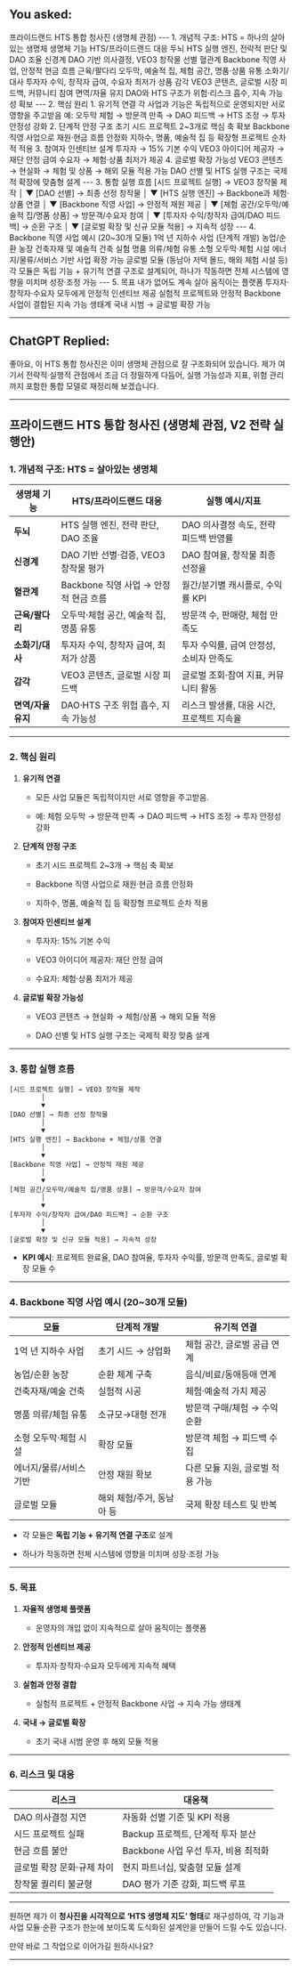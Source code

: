 ## You asked:

프라이드랜드 HTS 통합 청사진 (생명체 관점) --- 1. 개념적 구조: HTS = 하나의 살아있는 생명체 생명체 기능 HTS/프라이드랜드 대응 두뇌 HTS 실행 엔진, 전략적 판단 및 DAO 조율 신경계 DAO 기반 의사결정, VEO3 창작물 선별 혈관계 Backbone 직영 사업, 안정적 현금 흐름 근육/팔다리 오두막, 예술적 집, 체험 공간, 명품·상품 유통 소화기/대사 투자자 수익, 창작자 급여, 수요자 최저가 상품 감각 VEO3 콘텐츠, 글로벌 시장 피드백, 커뮤니티 참여 면역/자율 유지 DAO와 HTS 구조가 위험·리스크 흡수, 지속 가능성 확보 --- 2. 핵심 원리 1. 유기적 연결 각 사업과 기능은 독립적으로 운영되지만 서로 영향을 주고받음 예: 오두막 체험 → 방문객 만족 → DAO 피드백 → HTS 조정 → 투자 안정성 강화 2. 단계적 안정 구조 초기 시드 프로젝트 2~3개로 핵심 축 확보 Backbone 직영 사업으로 재원·현금 흐름 안정화 지하수, 명품, 예술적 집 등 확장형 프로젝트 순차적 적용 3. 참여자 인센티브 설계 투자자 → 15% 기본 수익 VEO3 아이디어 제공자 → 재단 안정 급여 수요자 → 체험·상품 최저가 제공 4. 글로벌 확장 가능성 VEO3 콘텐츠 → 현실화 → 체험 및 상품 → 해외 모듈 적용 가능 DAO 선별 및 HTS 실행 구조는 국제적 확장에 맞춤형 설계 --- 3. 통합 실행 흐름 \[시드 프로젝트 실행\] → VEO3 창작물 제작 │ ▼ \[DAO 선별\] → 최종 선정 창작물 │ ▼ \[HTS 실행 엔진\] → Backbone과 체험·상품 연결 │ ▼ \[Backbone 직영 사업\] → 안정적 재원 제공 │ ▼ \[체험 공간/오두막/예술적 집/명품 상품\] → 방문객/수요자 참여 │ ▼ \[투자자 수익/창작자 급여/DAO 피드백\] → 순환 구조 │ ▼ \[글로벌 확장 및 신규 모듈 적용\] → 지속적 성장 --- 4. Backbone 직영 사업 예시 (20~30개 모듈) 1억 년 지하수 사업 (단계적 개발) 농업/순환 농장 건축자재 및 예술적 건축 실험 명품 의류/체험 유통 소형 오두막·체험 시설 에너지/물류/서비스 기반 사업 확장 가능 글로벌 모듈 (동남아 저택 몰드, 해외 체험 시설 등) 각 모듈은 독립 기능 + 유기적 연결 구조로 설계되어, 하나가 작동하면 전체 시스템에 영향을 미치며 성장·조정 가능 --- 5. 목표 내가 없어도 계속 살아 움직이는 플랫폼 투자자·창작자·수요자 모두에게 안정적 인센티브 제공 실험적 프로젝트와 안정적 Backbone 사업이 결합된 지속 가능 생태계 국내 시범 → 글로벌 확장 가능

---

## ChatGPT Replied:

좋아요, 이 HTS 통합 청사진은 이미 생명체 관점으로 잘 구조화되어 있습니다. 제가 여기서 전략적·실행적 관점에서 조금 더 정밀하게 다듬어, 실행 가능성과 지표, 위험 관리까지 포함한 통합 모델로 재정리해 보겠습니다.

* * *

프라이드랜드 HTS 통합 청사진 (생명체 관점, V2 전략 실행안)
-------------------------------------

### 1\. 개념적 구조: HTS = 살아있는 생명체

| 생명체 기능 | HTS/프라이드랜드 대응 | 실행 예시/지표 |
| --- | --- | --- |
| **두뇌** | HTS 실행 엔진, 전략 판단, DAO 조율 | DAO 의사결정 속도, 전략 피드백 반영률 |
| **신경계** | DAO 기반 선별·검증, VEO3 창작물 평가 | DAO 참여율, 창작물 최종 선정율 |
| **혈관계** | Backbone 직영 사업 → 안정적 현금 흐름 | 월간/분기별 캐시플로, 수익률 KPI |
| **근육/팔다리** | 오두막·체험 공간, 예술적 집, 명품 유통 | 방문객 수, 판매량, 체험 만족도 |
| **소화기/대사** | 투자자 수익, 창작자 급여, 최저가 상품 | 투자 수익률, 급여 안정성, 소비자 만족도 |
| **감각** | VEO3 콘텐츠, 글로벌 시장 피드백 | 글로벌 조회·참여 지표, 커뮤니티 활동 |
| **면역/자율 유지** | DAO·HTS 구조 위험 흡수, 지속 가능성 | 리스크 발생률, 대응 시간, 프로젝트 지속율 |

* * *

### 2\. 핵심 원리

1.  **유기적 연결**
    
    *   모든 사업 모듈은 독립적이지만 서로 영향을 주고받음.
        
    *   예: 체험 오두막 → 방문객 만족 → DAO 피드백 → HTS 조정 → 투자 안정성 강화
        
2.  **단계적 안정 구조**
    
    *   초기 시드 프로젝트 2~3개 → 핵심 축 확보
        
    *   Backbone 직영 사업으로 재원·현금 흐름 안정화
        
    *   지하수, 명품, 예술적 집 등 확장형 프로젝트 순차 적용
        
3.  **참여자 인센티브 설계**
    
    *   투자자: 15% 기본 수익
        
    *   VEO3 아이디어 제공자: 재단 안정 급여
        
    *   수요자: 체험·상품 최저가 제공
        
4.  **글로벌 확장 가능성**
    
    *   VEO3 콘텐츠 → 현실화 → 체험/상품 → 해외 모듈 적용
        
    *   DAO 선별 및 HTS 실행 구조는 국제적 확장 맞춤 설계
        

* * *

### 3\. 통합 실행 흐름

    [시드 프로젝트 실행] → VEO3 창작물 제작
            │
            ▼
    [DAO 선별] → 최종 선정 창작물
            │
            ▼
    [HTS 실행 엔진] → Backbone + 체험/상품 연결
            │
            ▼
    [Backbone 직영 사업] → 안정적 재원 제공
            │
            ▼
    [체험 공간/오두막/예술적 집/명품 상품] → 방문객/수요자 참여
            │
            ▼
    [투자자 수익/창작자 급여/DAO 피드백] → 순환 구조
            │
            ▼
    [글로벌 확장 및 신규 모듈 적용] → 지속적 성장
    

*   **KPI 예시**: 프로젝트 완료율, DAO 참여율, 투자자 수익률, 방문객 만족도, 글로벌 확장 모듈 수
    

* * *

### 4\. Backbone 직영 사업 예시 (20~30개 모듈)

| 모듈 | 단계적 개발 | 유기적 연결 |
| --- | --- | --- |
| 1억 년 지하수 사업 | 초기 시드 → 상업화 | 체험 공간, 글로벌 공급 연계 |
| 농업/순환 농장 | 순환 체계 구축 | 음식/비료/동애등애 연계 |
| 건축자재/예술 건축 | 실험적 시공 | 체험·예술적 가치 제공 |
| 명품 의류/체험 유통 | 소규모→대형 전개 | 방문객 구매/체험 → 수익 순환 |
| 소형 오두막·체험 시설 | 확장 모듈 | 방문객 체험 → 피드백 수집 |
| 에너지/물류/서비스 기반 | 안정 재원 확보 | 다른 모듈 지원, 글로벌 적용 가능 |
| 글로벌 모듈 | 해외 체험/주거, 동남아 등 | 국제 확장 테스트 및 반복 |

*   각 모듈은 **독립 기능 + 유기적 연결 구조**로 설계
    
*   하나가 작동하면 전체 시스템에 영향을 미치며 성장·조정 가능
    

* * *

### 5\. 목표

1.  **자율적 생명체 플랫폼**
    
    *   운영자의 개입 없이 지속적으로 살아 움직이는 플랫폼
        
2.  **안정적 인센티브 제공**
    
    *   투자자·창작자·수요자 모두에게 지속적 혜택
        
3.  **실험과 안정 결합**
    
    *   실험적 프로젝트 + 안정적 Backbone 사업 → 지속 가능 생태계
        
4.  **국내 → 글로벌 확장**
    
    *   초기 국내 시범 운영 후 해외 모듈 적용
        

* * *

### 6\. 리스크 및 대응

| 리스크 | 대응책 |
| --- | --- |
| DAO 의사결정 지연 | 자동화 선별 기준 및 KPI 적용 |
| 시드 프로젝트 실패 | Backup 프로젝트, 단계적 투자 분산 |
| 현금 흐름 불안 | Backbone 사업 우선 투자, 비용 최적화 |
| 글로벌 확장 문화·규제 차이 | 현지 파트너십, 맞춤형 모듈 설계 |
| 창작물 퀄리티 불균형 | DAO 평가 기준 강화, 피드백 루프 |

* * *

원하면 제가 이 **청사진을 시각적으로 ‘HTS 생명체 지도’ 형태**로 재구성하여, 각 기능과 사업 모듈·순환 구조가 한눈에 보이도록 도식화된 설계안을 만들어 드릴 수도 있습니다.

만약 바로 그 작업으로 이어가길 원하시나요?

---

